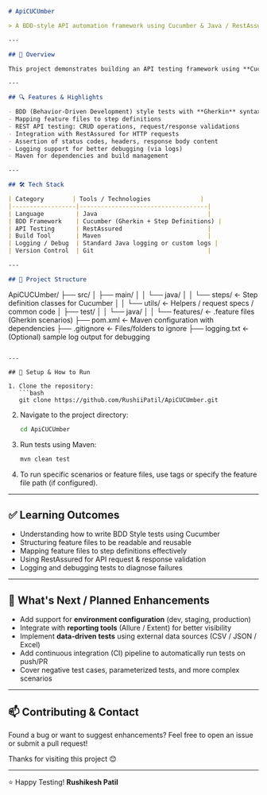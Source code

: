 
```markdown
# ApiCUCUmber

> A BDD-style API automation framework using Cucumber & Java / RestAssured  

---

## 🧰 Overview

This project demonstrates building an API testing framework using **Cucumber** for BDD with **RestAssured** in Java. The goal is to structure tests in a way that's readable by both technical and non-technical stakeholders, while keeping it maintainable and scalable.

---

## 🔍 Features & Highlights

- BDD (Behavior-Driven Development) style tests with **Gherkin** syntax  
- Mapping feature files to step definitions  
- REST API testing: CRUD operations, request/response validations  
- Integration with RestAssured for HTTP requests  
- Assertion of status codes, headers, response body content  
- Logging support for better debugging (via logs)  
- Maven for dependencies and build management  

---

## 🛠️ Tech Stack

| Category        | Tools / Technologies              |
|------------------|------------------------------------|
| Language         | Java                               |
| BDD Framework    | Cucumber (Gherkin + Step Definitions) |
| API Testing      | RestAssured                        |
| Build Tool       | Maven                              |
| Logging / Debug  | Standard Java logging or custom logs |
| Version Control  | Git                                |

---

## 📁 Project Structure

```

ApiCUCUmber/
├── src/
│   ├── main/
│   │   └── java/
│   │       └── steps/                ← Step definition classes for Cucumber
│   │       └── utils/                ← Helpers / request specs / common code
│   ├── test/
│   │   └── java/
│   │       └── features/             ← .feature files (Gherkin scenarios)
├── pom.xml                         ← Maven configuration with dependencies
├── .gitignore                      ← Files/folders to ignore
├── logging.txt                     ← (Optional) sample log output for debugging

````

---

## 🚀 Setup & How to Run

1. Clone the repository:  
   ```bash
   git clone https://github.com/RushiiPatil/ApiCUCUmber.git
````

2. Navigate to the project directory:

   ```bash
   cd ApiCUCUmber
   ```

3. Run tests using Maven:

   ```bash
   mvn clean test
   ```

4. To run specific scenarios or feature files, use tags or specify the feature file path (if configured).

---

## ✅ Learning Outcomes

* Understanding how to write BDD Style tests using Cucumber
* Structuring feature files to be readable and reusable
* Mapping feature files to step definitions effectively
* Using RestAssured for API request & response validation
* Logging and debugging tests to diagnose failures

---

## 📂 What's Next / Planned Enhancements

* Add support for **environment configuration** (dev, staging, production)
* Integrate with **reporting tools** (Allure / Extent) for better visibility
* Implement **data-driven tests** using external data sources (CSV / JSON / Excel)
* Add continuous integration (CI) pipeline to automatically run tests on push/PR
* Cover negative test cases, parameterized tests, and more complex scenarios

---

## 📫 Contributing & Contact

Found a bug or want to suggest enhancements? Feel free to open an issue or submit a pull request!

Thanks for visiting this project 😊

---

⭐ Happy Testing!
**Rushikesh Patil**


